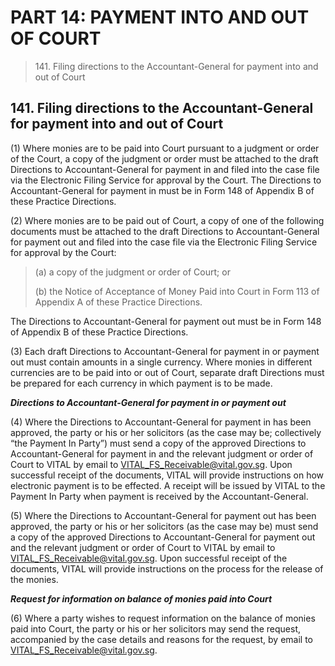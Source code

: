 # PART 14: PAYMENT INTO AND OUT OF COURT

> 141\. Filing directions to the Accountant-General for payment into and out of Court

## 141. Filing directions to the Accountant-General for payment into and out of Court

(1) Where monies are to be paid into Court pursuant to a judgment or order of the Court, a copy of the judgment or order must be attached to the draft Directions to Accountant-General for payment in and filed into the case file via the Electronic Filing Service for approval by the Court. The Directions to Accountant-General for payment in must be in Form 148 of Appendix B of these Practice Directions.

(2) Where monies are to be paid out of Court, a copy of one of the following documents must be attached to the draft Directions to Accountant-General for payment out and filed into the case file via the Electronic Filing Service for approval by the Court:

> (a) a copy of the judgment or order of Court; or
>
> (b) the Notice of Acceptance of Money Paid into Court in Form 113 of Appendix A of these Practice Directions.

The Directions to Accountant-General for payment out must be in Form 148 of Appendix B of these Practice Directions.

(3) Each draft Directions to Accountant-General for payment in or payment out must contain amounts in a single currency. Where monies in different currencies are to be paid into or out of Court, separate draft Directions must be prepared for each currency in which payment is to be made.

_**Directions to Accountant-General for payment in or payment out**_

(4) Where the Directions to Accountant-General for payment in has been approved, the party or his or her solicitors (as the case may be; collectively “the Payment In Party”) must send a copy of the approved Directions to Accountant-General for payment in and the relevant judgment or order of Court to VITAL by email to [VITAL\_FS\_Receivable@vital.gov.sg](mailto:VITAL\_FS\_Receivable@vital.gov.sg). Upon successful receipt of the documents, VITAL will provide instructions on how electronic payment is to be effected. A receipt will be issued by VITAL to the Payment In Party when payment is received by the Accountant-General.

(5) Where the Directions to Accountant-General for payment out has been approved, the party or his or her solicitors (as the case may be) must send a copy of the approved Directions to Accountant-General for payment out and the relevant judgment or order of Court to VITAL by email to [VITAL\_FS\_Receivable@vital.gov.sg](mailto:VITAL\_FS\_Receivable@vital.gov.sg). Upon successful receipt of the documents, VITAL will provide instructions on the process for the release of the monies.

_**Request for information on balance of monies paid into Court**_

(6) Where a party wishes to request information on the balance of monies paid into Court, the party or his or her solicitors may send the request, accompanied by the case details and reasons for the request, by email to [VITAL\_FS\_Receivable@vital.gov.sg](mailto:VITAL\_FS\_Receivable@vital.gov.sg).

